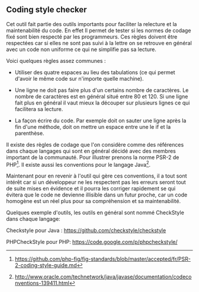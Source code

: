 
## Coding style checker

Cet outil fait partie des outils importants pour faciliter la relecture et la maintenabilité du code. En effet Il permet de tester si les normes de codage fixé sont bien respecté par les programmeurs. Ces règles doivent être respectées car si elles ne sont pas suivi à la lettre on se retrouve en général avec un code non uniforme ce qui ne simplifie pas sa lecture.

Voici quelques règles assez communes :

- Utiliser des quatre espaces au lieu des tabulations (ce qui permet d'avoir le même code sur n'importe quelle machine).

- Une ligne ne doit pas faire plus d'un certains nombre de caractères. Le nombre de caractères est en général situé entre 80 et 120. Si une ligne fait plus en général il vaut mieux la découper sur plusieurs lignes ce qui facilitera sa lecture.

- La façon écrire du code. Par exemple doit on sauter une ligne après la fin d'une méthode, doit on mettre un espace entre une le if et la parenthèse.

Il existe des règles de codage que l'on considère comme des références dans chaque langages qui sont en général décidé avec des membres important de la communauté.
Pour illustrer prenons la norme PSR-2 de PHP[^php_codeconventions]. Il existe aussi les conventions pour le langage Java[^java_codeconventions].

[^java_codeconventions]: http://www.oracle.com/technetwork/java/javase/documentation/codeconventions-139411.html
[^php_codeconventions]: https://github.com/php-fig/fig-standards/blob/master/accepted/fr/PSR-2-coding-style-guide.md

Maintenant pour en revenir à l'outil qui gère ces conventions, il a tout sont intérêt car si un développeur ne les respectent pas les erreurs seront tout de suite mises en évidence et il pourra les corriger rapidement se qui évitera que le code ne devienne illisible dans un futur proche, car un code homogène est un réel plus pour sa compréhension et sa maintenabilité.

Quelques exemple d'outils, les outils en général sont nommé CheckStyle dans chaque langage:

Checkstyle pour Java : https://github.com/checkstyle/checkstyle

PHPCheckStyle pour PHP: https://code.google.com/p/phpcheckstyle/
